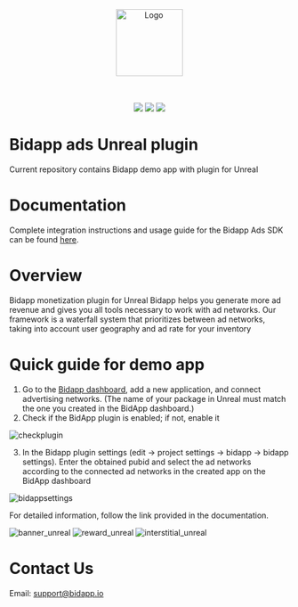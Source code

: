 <div align="center">
       <img alt="Logo" src="https://github.com/bidapphub/bidapp-ads-android/assets/148830475/b1a7003c-fe70-40ed-9db8-1cbee73ba200" width="120"/>
</div>
 <br/><br/>
<div align="center">
    <p>
        <img src="https://img.shields.io/badge/Bidapp-_Unreal plugin-blue"/>
        <img src="https://img.shields.io/badge/Android-green"/>
        <img src="https://img.shields.io/badge/IOS-red"/>
    </p>
</div>

# Bidapp ads Unreal plugin
Current repository сontains Bidapp demo app with plugin for Unreal

# Documentation
Complete integration instructions and usage guide for the Bidapp Ads SDK can be found [here](https://docs.bidapp.io).

# Overview
Bidapp monetization plugin for Unreal
Bidapp helps you generate more ad revenue and gives you all tools necessary to work with ad networks. Our framework is a waterfall system that prioritizes
between ad networks, taking into account user geography and ad rate for your inventory


# Quick guide for demo app
1.  Go to the [Bidapp dashboard](https://dashboard-564.pages.dev), add a new application, and connect advertising networks. (The name of your package in Unreal must match the one you created in the BidApp dashboard.)
2.  Check if the BidApp plugin is enabled; if not, enable it

![checkplugin](https://github.com/bidapphub/bidapp-unrealengine-plugin/assets/148830475/032151c2-fce6-4e34-a86a-4f5d04e62f33)


3.  In the Bidapp plugin settings (edit -> project settings -> bidapp -> bidapp settings). Enter the obtained pubid and select the ad networks according to the connected ad networks in the created app on the BidApp dashboard

![bidappsettings](https://github.com/bidapphub/bidapp-unrealengine-plugin/assets/148830475/910163dc-ec6e-486a-a58f-048fa3454870)

 For detailed information, follow the link provided in the documentation.

![banner_unreal](https://github.com/bidapphub/bidapp-unrealengine-plugin/assets/148830475/f269cb9c-3a1b-474a-875f-9d7ebcbd98f5)
![reward_unreal](https://github.com/bidapphub/bidapp-unrealengine-plugin/assets/148830475/8abd4281-5e67-475b-b3c4-7c984d9ccfc5)
![interstitial_unreal](https://github.com/bidapphub/bidapp-unrealengine-plugin/assets/148830475/762c5554-2c83-47db-99ee-cd5a6b456daa)




# Contact Us
Email: [support@bidapp.io](support@bidapp.io)
